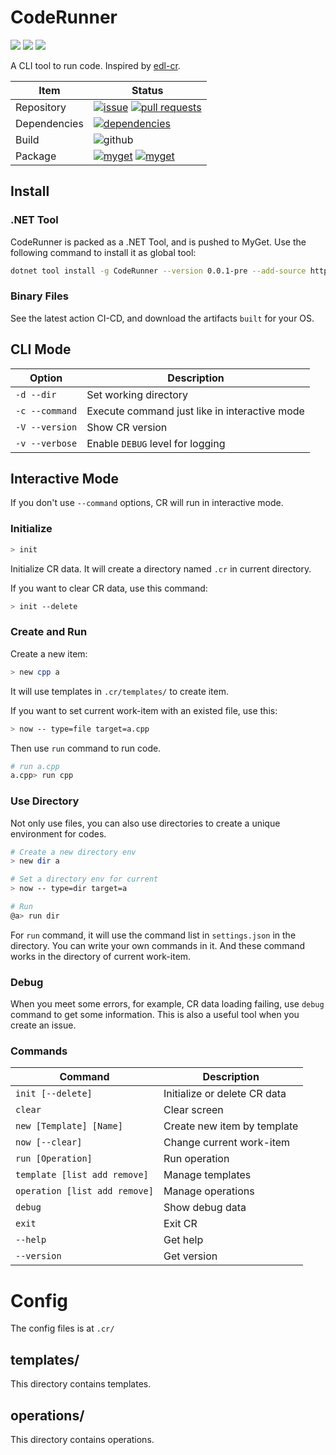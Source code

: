 # CodeRunner

[![](https://img.shields.io/github/stars/StardustDL/CodeRunner.svg?style=social&label=Stars)](https://github.com/StardustDL/CodeRunner) [![](https://img.shields.io/github/forks/StardustDL/CodeRunner.svg?style=social&label=Fork)](https://github.com/StardustDL/CodeRunner) [![](https://img.shields.io/github/license/StardustDL/CodeRunner.svg)](https://github.com/StardustDL/CodeRunner/blob/master/LICENSE)

A CLI tool to run code. Inspired by [edl-cr](https://github.com/eXceediDeaL/edl-coderunner).

|Item|Status|
|-|-|
|Repository|[![issue](https://img.shields.io/github/issues/CodeRunner-SD/CodeRunner.svg)](https://github.com/CodeRunner-SD/CodeRunner/issues/) [![pull requests](https://img.shields.io/github/issues-pr/CodeRunner-SD/CodeRunner.svg)](https://github.com/CodeRunner-SD/CodeRunner/pulls/)|
|Dependencies|[![dependencies](https://img.shields.io/librariesio/github/CodeRunner-SD/CodeRunner.svg)](https://libraries.io/github/CodeRunner-SD/CodeRunner)|
|Build|![github](https://github.com/CodeRunner-SD/CodeRunner/workflows/CI-CD/badge.svg)|
|Package|[![myget](https://img.shields.io/myget/stardustdl/v/CodeRunner?label=myget)](https://www.myget.org/feed/stardustdl/package/nuget/CodeRunner) [![myget](https://img.shields.io/myget/stardustdl/dt/CodeRunner)](https://www.myget.org/feed/stardustdl/package/nuget/CodeRunner)|

## Install

### .NET Tool

CodeRunner is packed as a .NET Tool, and is pushed to MyGet. Use the following command to install it as global tool:

```sh
dotnet tool install -g CodeRunner --version 0.0.1-pre --add-source https://www.myget.org/F/stardustdl/api/v3/index.json
```

### Binary Files

See the latest action CI-CD, and download the artifacts `built` for your OS.

## CLI Mode

|Option|Description|
|-|-|
|`-d --dir`|Set working directory|
|`-c --command`|Execute command just like in interactive mode|
|`-V --version`|Show CR version|
|`-v --verbose`|Enable `DEBUG` level for logging|

## Interactive Mode

If you don't use `--command` options, CR will run in interactive mode.

### Initialize

```sh
> init
```

Initialize CR data. It will create a directory named `.cr` in current directory.

If you want to clear CR data, use this command:

```sh
> init --delete
```

### Create and Run

Create a new item:

```sh
> new cpp a
```

It will use templates in `.cr/templates/` to create item.

If you want to set current work-item with an existed file, use this:

```sh
> now -- type=file target=a.cpp
```

Then use `run` command to run code.

```sh
# run a.cpp
a.cpp> run cpp
```

### Use Directory

Not only use files, you can also use directories to create a unique environment for codes.

```sh
# Create a new directory env
> new dir a

# Set a directory env for current
> now -- type=dir target=a

# Run
@a> run dir
```

For `run` command, it will use the command list in `settings.json` in the directory. You can write your own commands in it. And these command works in the directory of current work-item.

### Debug

When you meet some errors, for example, CR data loading failing, use `debug` command to get some information. This is also a useful tool when you create an issue.

### Commands

|Command|Description|
|-|-|
|`init [--delete]`|Initialize or delete CR data|
|`clear`|Clear screen|
|`new [Template] [Name]`|Create new item by template|
|`now [--clear]`|Change current work-item|
|`run [Operation]`|Run operation|
|`template [list add remove]`|Manage templates|
|`operation [list add remove]`|Manage operations|
|`debug`|Show debug data|
|`exit`|Exit CR|
|`--help`|Get help|
|`--version`|Get version|

# Config

The config files is at `.cr/`

## templates/

This directory contains templates.

## operations/

This directory contains operations.
